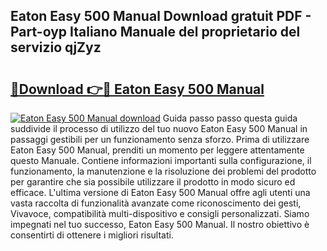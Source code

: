 ## Eaton Easy 500 Manual Download gratuit PDF - Part-oyp Italiano Manuale del proprietario del servizio qjZyz

# <h2><a href="http://dfaqu0.blite.top/?on=Eaton+Easy+500+Manual">🔗Download 👉🔴 Eaton Easy 500 Manual</a></h2>

[![Eaton Easy 500 Manual download](https://i.imgur.com/lujVjoI.png)](http://dfaqu0.blite.top/?on=Eaton+Easy+500+Manual)
Guida passo passo questa guida suddivide il processo di utilizzo del tuo nuovo Eaton Easy 500 Manual in passaggi gestibili per un funzionamento senza sforzo. Prima di utilizzare Eaton Easy 500 Manual, prenditi un momento per leggere attentamente questo Manuale. Contiene informazioni importanti sulla configurazione, il funzionamento, la manutenzione e la risoluzione dei problemi del prodotto per garantire che sia possibile utilizzare il prodotto in modo sicuro ed efficace. L'ultima versione di Eaton Easy 500 Manual offre agli utenti una vasta raccolta di funzionalità avanzate come riconoscimento dei gesti, Vivavoce, compatibilità multi-dispositivo e consigli personalizzati. Siamo impegnati nel tuo successo, Eaton Easy 500 Manual. Il nostro obiettivo è consentirti di ottenere i migliori risultati.
